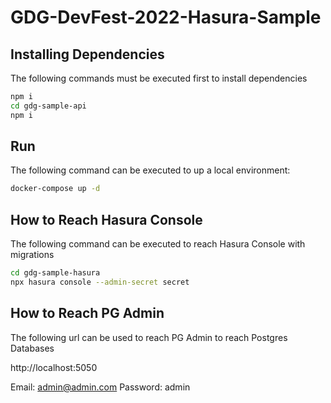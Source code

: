 # GDG-DevFest-2022-Hasura-Sample

## Installing Dependencies

The following commands must be executed first to install dependencies

```bash
npm i
cd gdg-sample-api
npm i
```

## Run

The following command can be executed to up a local environment:

```bash
docker-compose up -d
```

## How to Reach Hasura Console

The following command can be executed to reach Hasura Console with migrations

```bash
cd gdg-sample-hasura
npx hasura console --admin-secret secret
```

## How to Reach PG Admin

The following url can be used to reach PG Admin to reach Postgres Databases

http://localhost:5050

Email: admin@admin.com
Password: admin
